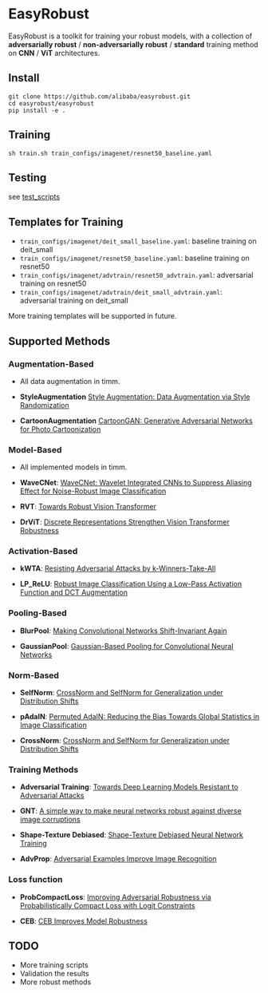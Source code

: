 # EasyRobust

EasyRobust is a toolkit for training your robust models, with a collection of **adversarially robust** / **non-adversarially robust** / **standard** training method on **CNN** / **ViT** architectures.

## Install

```
git clone https://github.com/alibaba/easyrobust.git
cd easyrobust/easyrobust
pip install -e .
```

## Training

```
sh train.sh train_configs/imagenet/resnet50_baseline.yaml
```

## Testing

see [test_scripts](https://github.com/alibaba/easyrobust/tree/main/test_scripts)

## Templates for Training

- `train_configs/imagenet/deit_small_baseline.yaml`: baseline training on deit_small
- `train_configs/imagenet/resnet50_baseline.yaml`: baseline training on resnet50
- `train_configs/imagenet/advtrain/resnet50_advtrain.yaml`: adversarial training on resnet50
- `train_configs/imagenet/advtrain/deit_small_advtrain.yaml`: adversarial training on deit_small

More training templates will be supported in future.

## Supported Methods

### Augmentation-Based

- All data augmentation in timm.

- **StyleAugmentation** [Style Augmentation: Data Augmentation via Style Randomization](https://arxiv.org/abs/1809.05375)

- **CartoonAugmentation** [CartoonGAN: Generative Adversarial Networks for Photo Cartoonization](https://openaccess.thecvf.com/content_cvpr_2018/papers/Chen_CartoonGAN_Generative_Adversarial_CVPR_2018_paper.pdf)

### Model-Based
- All implemented models in timm.

- **WaveCNet**: [WaveCNet: Wavelet Integrated CNNs to Suppress Aliasing Effect for Noise-Robust Image Classification](https://arxiv.org/abs/2107.13335)

- **RVT**: [Towards Robust Vision Transformer](https://arxiv.org/abs/2105.07926)

- **DrViT**: [Discrete Representations Strengthen Vision Transformer Robustness](https://arxiv.org/abs/2111.10493)

### Activation-Based

- **kWTA**: [Resisting Adversarial Attacks by k-Winners-Take-All](https://arxiv.org/abs/1905.10510)

- **LP_ReLU**: [Robust Image Classification Using a Low-Pass Activation Function and DCT Augmentation](https://ieeexplore.ieee.org/stamp/stamp.jsp?arnumber=9455411&tag=1)

### Pooling-Based

- **BlurPool**: [Making Convolutional Networks Shift-Invariant Again](https://arxiv.org/abs/1904.11486)

- **GaussianPool**: [Gaussian-Based Pooling for Convolutional Neural Networks](https://staff.aist.go.jp/takumi.kobayashi/publication/2019/NeurIPS2019.pdf)

### Norm-Based

- **SelfNorm**: [CrossNorm and SelfNorm for Generalization under Distribution Shifts](https://arxiv.org/abs/2102.02811)

- **pAdaIN**: [Permuted AdaIN: Reducing the Bias Towards Global Statistics in Image Classification](https://arxiv.org/abs/2010.05785)

- **CrossNorm**: [CrossNorm and SelfNorm for Generalization under Distribution Shifts](https://arxiv.org/abs/2102.02811)

### Training Methods

- **Adversarial Training**: [Towards Deep Learning Models Resistant to Adversarial Attacks](https://arxiv.org/abs/1706.06083)

- **GNT**: [A simple way to make neural networks robust against diverse image corruptions](https://arxiv.org/abs/2001.06057)

- **Shape-Texture Debiased**: [Shape-Texture Debiased Neural Network Training](https://arxiv.org/abs/2010.05981)

- **AdvProp**: [Adversarial Examples Improve Image Recognition](https://arxiv.org/abs/1911.09665)

### Loss function

- **ProbCompactLoss**: [Improving Adversarial Robustness via Probabilistically Compact Loss with Logit Constraints](https://arxiv.org/abs/2012.07688)

- **CEB**: [CEB Improves Model Robustness](https://arxiv.org/abs/2002.05380)

## TODO

- More training scripts
- Validation the results
- More robust methods

